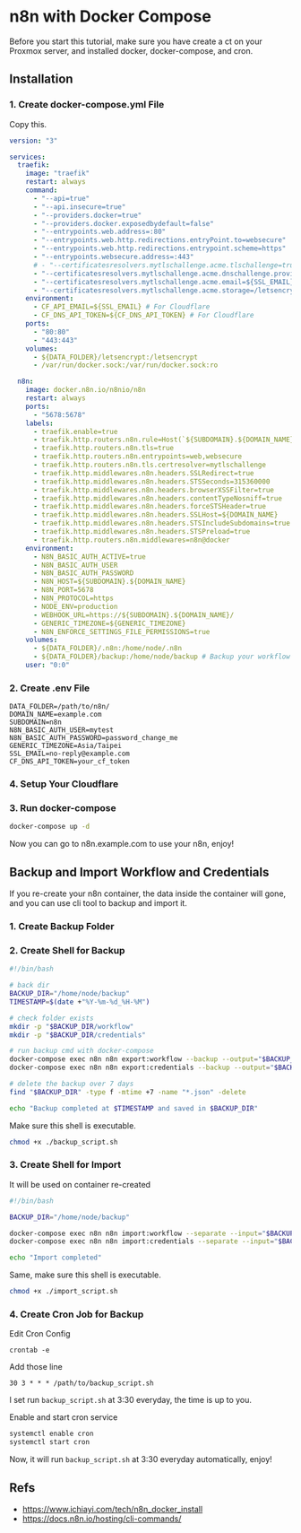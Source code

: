 # n8n with Docker Compose

Before you start this tutorial, make sure you have create a ct on your Proxmox server, and installed docker, docker-compose, and cron.

## Installation

### 1. Create docker-compose.yml File

Copy this.

```yaml
version: "3"

services:
  traefik:
    image: "traefik"
    restart: always
    command:
      - "--api=true"
      - "--api.insecure=true"
      - "--providers.docker=true"
      - "--providers.docker.exposedbydefault=false"
      - "--entrypoints.web.address=:80"
      - "--entrypoints.web.http.redirections.entryPoint.to=websecure"
      - "--entrypoints.web.http.redirections.entrypoint.scheme=https"
      - "--entrypoints.websecure.address=:443"
      # - "--certificatesresolvers.mytlschallenge.acme.tlschallenge=true"
      - "--certificatesresolvers.mytlschallenge.acme.dnschallenge.provider=cloudflare" # For Cloudflare
      - "--certificatesresolvers.mytlschallenge.acme.email=${SSL_EMAIL}"
      - "--certificatesresolvers.mytlschallenge.acme.storage=/letsencrypt/acme.json"
    environment:
      - CF_API_EMAIL=${SSL_EMAIL} # For Cloudflare
      - CF_DNS_API_TOKEN=${CF_DNS_API_TOKEN} # For Cloudflare
    ports:
      - "80:80"
      - "443:443"
    volumes:
      - ${DATA_FOLDER}/letsencrypt:/letsencrypt
      - /var/run/docker.sock:/var/run/docker.sock:ro

  n8n:
    image: docker.n8n.io/n8nio/n8n
    restart: always
    ports:
      - "5678:5678"
    labels:
      - traefik.enable=true
      - traefik.http.routers.n8n.rule=Host(`${SUBDOMAIN}.${DOMAIN_NAME}`)
      - traefik.http.routers.n8n.tls=true
      - traefik.http.routers.n8n.entrypoints=web,websecure
      - traefik.http.routers.n8n.tls.certresolver=mytlschallenge
      - traefik.http.middlewares.n8n.headers.SSLRedirect=true
      - traefik.http.middlewares.n8n.headers.STSSeconds=315360000
      - traefik.http.middlewares.n8n.headers.browserXSSFilter=true
      - traefik.http.middlewares.n8n.headers.contentTypeNosniff=true
      - traefik.http.middlewares.n8n.headers.forceSTSHeader=true
      - traefik.http.middlewares.n8n.headers.SSLHost=${DOMAIN_NAME}
      - traefik.http.middlewares.n8n.headers.STSIncludeSubdomains=true
      - traefik.http.middlewares.n8n.headers.STSPreload=true
      - traefik.http.routers.n8n.middlewares=n8n@docker
    environment:
      - N8N_BASIC_AUTH_ACTIVE=true
      - N8N_BASIC_AUTH_USER
      - N8N_BASIC_AUTH_PASSWORD
      - N8N_HOST=${SUBDOMAIN}.${DOMAIN_NAME}
      - N8N_PORT=5678
      - N8N_PROTOCOL=https
      - NODE_ENV=production
      - WEBHOOK_URL=https://${SUBDOMAIN}.${DOMAIN_NAME}/
      - GENERIC_TIMEZONE=${GENERIC_TIMEZONE}
      - N8N_ENFORCE_SETTINGS_FILE_PERMISSIONS=true
    volumes:
      - ${DATA_FOLDER}/.n8n:/home/node/.n8n
      - ${DATA_FOLDER}/backup:/home/node/backup # Backup your workflow and credentials
    user: "0:0"
```

### 2. Create .env File

```env
DATA_FOLDER=/path/to/n8n/
DOMAIN_NAME=example.com
SUBDOMAIN=n8n
N8N_BASIC_AUTH_USER=mytest
N8N_BASIC_AUTH_PASSWORD=password_change_me
GENERIC_TIMEZONE=Asia/Taipei
SSL_EMAIL=no-reply@example.com
CF_DNS_API_TOKEN=your_cf_token
```

### 4. Setup Your Cloudflare

### 3. Run docker-compose

```bash
docker-compose up -d
```

Now you can go to n8n.example.com to use your n8n, enjoy!

## Backup and Import Workflow and Credentials

If you re-create your n8n container, the data inside the container will gone, and you can use cli tool to backup and import it.

### 1. Create Backup Folder

### 2. Create Shell for Backup

```bash
#!/bin/bash

# back dir
BACKUP_DIR="/home/node/backup"
TIMESTAMP=$(date +"%Y-%m-%d_%H-%M")

# check folder exists
mkdir -p "$BACKUP_DIR/workflow"
mkdir -p "$BACKUP_DIR/credentials"

# run backup cmd with docker-compose
docker-compose exec n8n n8n export:workflow --backup --output="$BACKUP_DIR/workflow"
docker-compose exec n8n n8n export:credentials --backup --output="$BACKUP_DIR/credentials"

# delete the backup over 7 days
find "$BACKUP_DIR" -type f -mtime +7 -name "*.json" -delete

echo "Backup completed at $TIMESTAMP and saved in $BACKUP_DIR"
```

Make sure this shell is executable.
```bash
chmod +x ./backup_script.sh
```

### 3. Create Shell for Import

It will be used on container re-created

```bash
#!/bin/bash

BACKUP_DIR="/home/node/backup"

docker-compose exec n8n n8n import:workflow --separate --input="$BACKUP_DIR/workflow"
docker-compose exec n8n n8n import:credentials --separate --input="$BACKUP_DIR/credentials"

echo "Import completed"
```

Same, make sure this shell is executable.
```bash
chmod +x ./import_script.sh
```

### 4. Create Cron Job for Backup

Edit Cron Config
```
crontab -e
```

Add those line
```
30 3 * * * /path/to/backup_script.sh
```
I set run `backup_script.sh` at 3:30 everyday, the time is up to you.

Enable and start cron service
```bash
systemctl enable cron
systemctl start cron
```

Now, it will run `backup_script.sh` at 3:30 everyday automatically, enjoy!

## Refs

- https://www.ichiayi.com/tech/n8n_docker_install
- https://docs.n8n.io/hosting/cli-commands/
